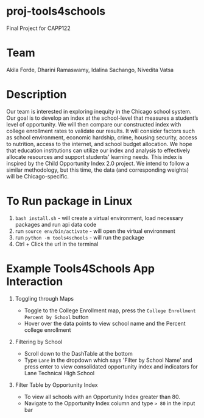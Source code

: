 # proj-tools4schools
Final Project for CAPP122

# Team
Akila Forde, Dharini Ramaswamy, Idalina Sachango, Nivedita Vatsa

# Description
Our team is interested in exploring inequity in the Chicago school system. Our goal is to develop an index at the school-level that measures a student’s level of opportunity.  We will then compare our constructed index with college enrollment rates to validate our results.  It will consider factors such as school environment, economic hardship, crime, housing security, access to nutrition, access to the internet, and school budget allocation.  We hope that education institutions can utilize our index and analysis to effectively allocate resources and support students’ learning needs. This index is inspired by the Child Opportunity Index 2.0 project.  We intend to follow a similar methodology, but this time, the data (and corresponding weights) will be Chicago-specific.

# To Run package in Linux

1. ```bash install.sh``` - will create a virtual environment, load necessary packages and run api data code
2. run ```source env/bin/activate``` - will open the virtual environment
3. run ```python -m tools4schools``` - will run the package
4. Ctrl + Click the url in the terminal


# Example Tools4Schools App Interaction

1. Toggling through Maps
   - Toggle to the College Enrollment map, press the ```College Enrollment Percent by School``` button
   - Hover over the data points to view school name and the Percent college enrollment

2. Filtering by School
    - Scroll down to the DashTable at the bottom
    - Type ```Lane``` in the dropdown which says 'Filter by School Name' and press enter to view consolidated
        opportunity index and indicators for Lane Technical High School

3. Filter Table by Opportunity Index
    - To view all schools with an Opportunity Index greater than 80.
    - Navigate to the Opportunity Index column and type `> 80` in the input bar
